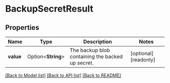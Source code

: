 # BackupSecretResult

## Properties

Name | Type | Description | Notes
------------ | ------------- | ------------- | -------------
**value** | Option<**String**> | The backup blob containing the backed up secret. | [optional][readonly]

[[Back to Model list]](../README.md#documentation-for-models) [[Back to API list]](../README.md#documentation-for-api-endpoints) [[Back to README]](../README.md)


